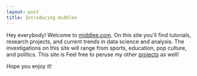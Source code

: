 ```yaml
---
layout: post
title: Introducing middlee
---
```


Hey everybody! Welcome to [middlee.com](http://middlee.com). On this site you'll find tutorials, research projects, and current trends in data science and analysis. The investigations on this site will range from sports, education, pop culture, and politics. This site is  Feel free to peruse my other [projects](https://middlee.com/projects) as well!

Hope you enjoy it!
